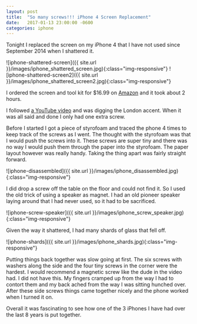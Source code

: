 ```yaml
---
layout: post
title:  "So many screws!!! iPhone 4 Screen Replacement"
date:   2017-01-13 23:00:00 -0600
categories: iphone
---
```



Tonight I replaced the screen on my iPhone 4 that I have not used since September 2014 when I shattered it.

![iphone-shattered-screen]({{ site.url }}/images/iphone_shattered_screen.jpg){:class="img-responsive"}
![iphone-shattered-screen2]({{ site.url }}/images/iphone_shattered_screen2.jpg){:class="img-responsive"}

I ordered the screen and tool kit for $16.99 on [Amazon](https://smile.amazon.com/gp/product/B00J22DQKS/ref=od_aui_detailpages00?ie=UTF8&psc=1) and it took about 2 hours.

I followed [a YouTube video](https://www.youtube.com/watch?v=j6CcxjUKqUY) and was digging the London accent.  When it was all said and done I only had one extra screw.

Before I started I got a piece of styrofoam and traced the phone 4 times to keep track of the screws as I went.  The thought with the styrofoam was that I would push the screws into it.  These screws are super tiny and there was no way I would push them through the paper into the styrofoam.  The paper layout however was really handy. Taking the thing apart was fairly straight forward.

![iphone-disassembled]({{ site.url }}/images/iphone_disassembled.jpg){:class="img-responsive"}

I did drop a screw off the table on the floor and could not find it.  So I used the old trick of using a speaker as magnet.  I had an old pioneer speaker laying around that I had never used, so it had to be sacrificed.

![iphone-screw-speaker]({{ site.url }}/images/iphone_screw_speaker.jpg){:class="img-responsive"}

Given the way it shattered, I had many shards of glass that fell off.

![iphone-shards]({{ site.url }}/images/iphone_shards.jpg){:class="img-responsive"}

Putting things back together was slow going at first.  The six screws with washers along the side and the four tiny screws in the corner were the hardest.  I would recommend a magnetic screw like the dude in the video had.  I did not have this.  My fingers cramped up from the way I had to contort them and my back ached from the way I was sitting hunched over.  After these side screws things came together nicely and the phone worked when I turned it on.  

Overall it was fascinating to see how one of the 3 iPhones I have had over the last 8 years is put together.  

